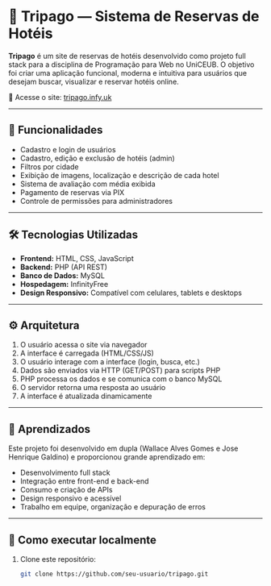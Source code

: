 # 🏨 Tripago — Sistema de Reservas de Hotéis

**Tripago** é um site de reservas de hotéis desenvolvido como projeto full stack para a disciplina de Programação para Web no UniCEUB. O objetivo foi criar uma aplicação funcional, moderna e intuitiva para usuários que desejam buscar, visualizar e reservar hotéis online.

🔗 Acesse o site: [tripago.infy.uk](https://tripago.infy.uk/?i=1)

---

## 📌 Funcionalidades

- Cadastro e login de usuários
- Cadastro, edição e exclusão de hotéis (admin)
- Filtros por cidade
- Exibição de imagens, localização e descrição de cada hotel
- Sistema de avaliação com média exibida
- Pagamento de reservas via PIX
- Controle de permissões para administradores

---

## 🛠 Tecnologias Utilizadas

- **Frontend:** HTML, CSS, JavaScript
- **Backend:** PHP (API REST)
- **Banco de Dados:** MySQL
- **Hospedagem:** InfinityFree
- **Design Responsivo:** Compatível com celulares, tablets e desktops

---

## ⚙️ Arquitetura

1. O usuário acessa o site via navegador
2. A interface é carregada (HTML/CSS/JS)
3. O usuário interage com a interface (login, busca, etc.)
4. Dados são enviados via HTTP (GET/POST) para scripts PHP
5. PHP processa os dados e se comunica com o banco MySQL
6. O servidor retorna uma resposta ao usuário
7. A interface é atualizada dinamicamente

---

## 🧠 Aprendizados

Este projeto foi desenvolvido em dupla (Wallace Alves Gomes e Jose Henrique Galdino) e proporcionou grande aprendizado em:

- Desenvolvimento full stack
- Integração entre front-end e back-end
- Consumo e criação de APIs
- Design responsivo e acessível
- Trabalho em equipe, organização e depuração de erros

---

## 📎 Como executar localmente

1. Clone este repositório:
   ```bash
   git clone https://github.com/seu-usuario/tripago.git
